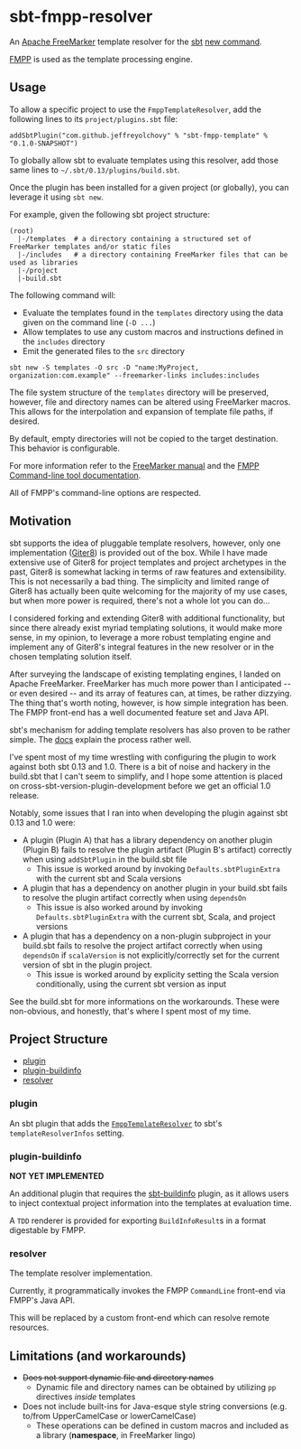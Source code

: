 # sbt-fmpp-resolver
An [Apache FreeMarker](http://freemarker.org/) template resolver for the [sbt](http://www.scala-sbt.org/) [new command](http://www.scala-sbt.org/0.13/docs/sbt-new-and-Templates.html).

[FMPP](http://fmpp.sourceforge.net/) is used as the template processing engine.

## Usage
To allow a specific project to use the `FmppTemplateResolver`, add the following lines to its `project/plugins.sbt` file:
```
addSbtPlugin("com.github.jeffreyolchovy" % "sbt-fmpp-template" % "0.1.0-SNAPSHOT")
```

To globally allow sbt to evaluate templates using this resolver, add those same lines to `~/.sbt/0.13/plugins/build.sbt`.

Once the plugin has been installed for a given project (or globally), you can leverage it using `sbt new`.

For example, given the following sbt project structure:
```
(root)
  |-/templates  # a directory containing a structured set of FreeMarker templates and/or static files
  |-/includes   # a directory containing FreeMarker files that can be used as libraries
  |-/project
  |-build.sbt
```

The following command will:
- Evaluate the templates found in the `templates` directory using the data given on the command line (`-D ...`)
- Allow templates to use any custom macros and instructions defined in the `includes` directory
- Emit the generated files to the `src` directory
```
sbt new -S templates -O src -D "name:MyProject, organization:com.example" --freemarker-links includes:includes
```

The file system structure of the `templates` directory will be preserved, however, file and directory names can be altered using FreeMarker macros. This allows for the interpolation and expansion of template file paths, if desired.

By default, empty directories will not be copied to the target destination. This behavior is configurable.

For more information refer to the [FreeMarker manual](http://freemarker.org/docs/index.html) and the [FMPP Command-line tool documentation](http://fmpp.sourceforge.net/commandline.html).

All of FMPP's command-line options are respected.

## Motivation
sbt supports the idea of pluggable template resolvers, however, only one implementation ([Giter8](http://www.foundweekends.org/giter8/)) is provided out of the box. While I have made extensive use of Giter8 for project templates and project archetypes in the past, Giter8 is somewhat lacking in terms of raw features and extensibility. This is not necessarily a bad thing. The simplicity and limited range of Giter8 has actually been quite welcoming for the majority of my use cases, but when more power is required, there's not a whole lot you can do...

I considered forking and extending Giter8 with additional functionality, but since there already exist myriad templating solutions, it would make more sense, in my opinion, to leverage a more robust templating engine and implement any of Giter8's integral features in the new resolver or in the chosen templating solution itself.

After surveying the landscape of existing templating engines, I landed on Apache FreeMarker. FreeMarker has much more power than I anticipated -- or even desired -- and its array of features can, at times, be rather dizzying. The thing that's worth noting, however, is how simple integration has been. The FMPP front-end has a well documented feature set and Java API.

sbt's mechanism for adding template resolvers has also proven to be rather simple. The [docs](http://www.scala-sbt.org/0.13/docs/sbt-new-and-Templates.html#Template+Resolver) explain the process rather well.

I've spent most of my time wrestling with configuring the plugin to work against both sbt 0.13 and 1.0. There is a bit of noise and hackery in the build.sbt that I can't seem to simplify, and I hope some attention is placed on cross-sbt-version-plugin-development before we get an official 1.0 release.

Notably, some issues that I ran into when developing the plugin against sbt 0.13 and 1.0 were:
- A plugin (Plugin A) that has a library dependency on another plugin (Plugin B) fails to resolve the plugin artifact (Plugin B's artifact) correctly when using `addSbtPlugin` in the build.sbt file
  - This issue is worked around by invoking `Defaults.sbtPluginExtra` with the current sbt and Scala versions
- A plugin that has a dependency on another plugin in your build.sbt fails to resolve the plugin artifact correctly when using `dependsOn`
  - This issue is also worked around by invoking `Defaults.sbtPluginExtra` with the current sbt, Scala, and project versions
- A plugin that has a dependency on a non-plugin subproject in your build.sbt fails to resolve the project artifact correctly when using `dependsOn` if `scalaVersion` is not explicitly/correctly set for the current version of sbt in the plugin project.
  - This issue is worked around by explicity setting the Scala version conditionally, using the current sbt version as input

See the build.sbt for more informations on the workarounds. These were non-obvious, and honestly, that's where I spent most of my time.

## Project Structure
- [plugin](#plugin)
- [plugin-buildinfo](#plugin-buildinfo)
- [resolver](#resolver)

### plugin
An sbt plugin that adds the [`FmppTemplateResolver`](resolver/src/main/scala/sbtfmppresolver/FmppTemplateResolver.scala) to sbt's `templateResolverInfos` setting.

### plugin-buildinfo
**NOT YET IMPLEMENTED**

An additional plugin that requires the [sbt-buildinfo](https://github.com/sbt/sbt-buildinfo) plugin, as it allows users to inject contextual project information into the templates at evaluation time.

A `TDD` renderer is provided for exporting `BuildInfoResult`s in a format digestable by FMPP.

### resolver
The template resolver implementation.

Currently, it programmatically invokes the FMPP `CommandLine` front-end via FMPP's Java API.

This will be replaced by a custom front-end which can resolve remote resources.

## Limitations (and workarounds)
- ~~Does not support dynamic file and directory names~~
  - Dynamic file and directory names can be obtained by utilizing `pp` directives *inside* templates
- Does not include built-ins for Java-esque style string conversions (e.g. to/from UpperCamelCase or lowerCamelCase)
  - These operations can be defined in custom macros and included as a library (**namespace**, in FreeMarker lingo)
